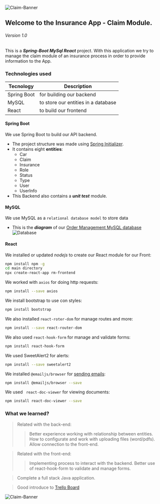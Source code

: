 ![Claim-Banner](/assets/banner.png "Claim")
## Welcome to the Insurance App - Claim Module. 
###### Version 1.0

This is a ***Spring-Boot MySql React*** project. With this application we try to manage the claim module of an insurance process in order to provide information to the App. 

### Technologies used
| Tecnology | Description |
| --------- | ----------- |
| Spring Boot | for building our backend |
| MySQL | to store our entities in a database |
| React | to build our frontend |


#### Spring Boot
We use Spring Boot to build our API backend.
* The project structure was made using [Spring Initializer](https://start.spring.io/).
* It contains eight **entities**:
    - Car
    - Claim
    - Insurance
    - Role
    - Status
    - Type
    - User
    - UserInfo
* This Backend also contains a ***unit test*** module.

#### MySQL
We use MySQL as a `relational database model` to store data
* This is the ***diagram*** of our [Order Management MySQL database](https://drawsql.app/teams/minardo/diagrams/order-management "Order Management MySQL diagram")
![Database](/assets/database.png "Database")

#### React
We installed or updated *nodejs* to create our React module for our Front:
```sh
npm install npm -g 
cd main directory
npx create-react-app rm-frontend
```
We worked with `axios` for doing http requests:
```sh
npm install --save axios
```
We install bootstrap to use con styles:
```sh
npm install bootstrap
```
We also installed `react-roter-dom` for manage routes and more:
```sh
npm install --save react-router-dom
```
We also used `react-hook-form` for manage and validate forms:
```sh
npm install react-hook-form
```
We used SweetAlert2 for alerts:
```sh
npm install --save sweetalert2
```
We installed `@emailjs/browser` for [sending emails](https://dashboard.emailjs.com/admin/templates "Emailjs"):
```sh
npm install @emailjs/browser --save
```
We used ` react-doc-viewer` for viewing documents:
```sh
npm install react-doc-viewer --save
```

### What we learned?
> Related with the back-end:
>> Better experience working with relationship between entities. 
>> How to configurate and work with uploading files (word/pdfs).
>> Allow connection to the front-end.

> Related with the front-end:
>> Implementing process to interact with the backend.
>> Better use of react-hook-form to validate and manage forms.

> Complete a full stack Java application.

> Good introduce to [Trello Board](https://trello.com/b/ExOWpGHq/claim "Trello")

![Claim-Banner](/assets/banner.png "Claim")

